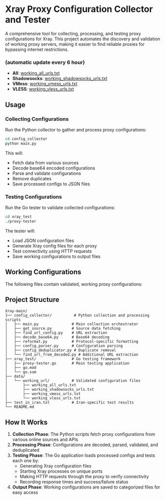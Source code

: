  # Xray Proxy Configuration Collector and Tester
 
 A comprehensive tool for collecting, processing, and testing proxy configurations for Xray. This project automates the discovery and validation of working proxy servers, making it easier to find reliable proxies for bypassing internet restrictions.
 

 ### (automatic update every 6 hour)
 - **All**: 
   [working_all_urls.txt](https://raw.githubusercontent.com/Delta-Kronecker/Xray/refs/heads/main/data/working_url/working_all_urls.txt)
  - **Shadowsocks**: 
   [working_shadowsocks_urls.txt](https://raw.githubusercontent.com/Delta-Kronecker/Xray/refs/heads/main/data/working_url/working_shadowsocks_urls.txt)
 - **VMess**: 
   [working_vmess_urls.txt](https://raw.githubusercontent.com/Delta-Kronecker/Xray/refs/heads/main/data/working_url/working_vmess_urls.txt)
 - **VLESS**: 
   [working_vless_urls.txt](https://raw.githubusercontent.com/Delta-Kronecker/Xray/refs/heads/main/data/working_url/working_vless_urls.txt)
 


 ## Usage
 
 ### Collecting Configurations
 Run the Python collector to gather and process proxy configurations:
 ```bash
 cd config_collector
 python main.py
 ```
 
 This will:
 - Fetch data from various sources
 - Decode base64 encoded configurations
 - Parse and validate configurations
 - Remove duplicates
 - Save processed configs to JSON files
 
 ### Testing Configurations
 Run the Go tester to validate collected configurations:
 ```bash
 cd xray_test
 ./proxy-tester
 ```
 
 The tester will:
 - Load JSON configuration files
 - Generate Xray config files for each proxy
 - Test connectivity using HTTP requests
 - Save working configurations to output files
 

 ## Working Configurations
 
 The following files contain validated, working proxy configurations:
 


 ## Project Structure
 
 ```
 Xray-main/
 ├── config_collector/          # Python collection and processing scripts
 │   ├── main.py               # Main collection orchestrator
 │   ├── get_source.py         # Source data fetching
 │   ├── find_url_config.py    # URL extraction
 │   ├── decode_base64.py      # Base64 decoding
 │   ├── reformat.py           # Protocol-specific formatting
 │   ├── config_parser.py      # Configuration parsing
 │   ├── config_deduplicator.py # Duplicate removal
 │   └── find_url_from_decoded.py # Additional URL extraction
 ├── xray_test/                # Go testing framework
 │   ├── proxy-tester.go       # Main testing application
 │   ├── go.mod
 │   └── go.sum
 ├── data/
 │   └── working_url/          # Validated configuration files
 │       ├── working_all_urls.txt
 │       ├── working_shadowsocks_urls.txt
 │       ├── working_vmess_urls.txt
 │       └── working_vless_urls.txt
 ├── test_in_iran.txt          # Iran-specific test results
 └── README.md
 ```
 
 ## How It Works
 
 1. **Collection Phase**: The Python scripts fetch proxy configurations from various online sources and APIs
 2. **Processing Phase**: Configurations are decoded, parsed, validated, and deduplicated
 3. **Testing Phase**: The Go application loads processed configs and tests each one by:
    - Generating Xray configuration files
    - Starting Xray processes on unique ports
    - Making HTTP requests through the proxy to verify connectivity
    - Recording response times and success/failure status
 4. **Output Phase**: Working configurations are saved to categorized files for easy access
 
